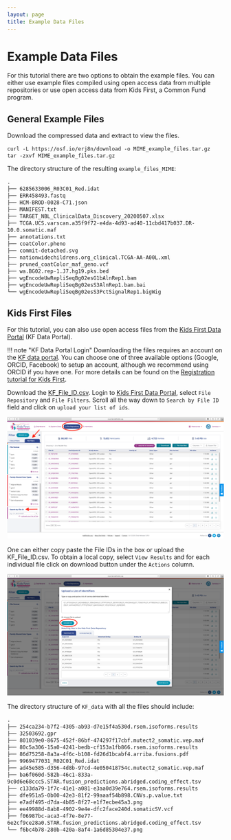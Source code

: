 ```yaml
---
layout: page
title: Example Data Files
---
```


Example Data Files
===================

For this tutorial there are two options to obtain the example files. You can either use example files compiled using open access data from multiple repositories or use open access data from Kids First, a Common Fund program.

General Example Files
-----------------------
Download the compressed data and extract to view the files.

```
curl -L https://osf.io/erj8n/download -o MIME_example_files.tar.gz
tar -zxvf MIME_example_files.tar.gz
```
The directory structure of the resulting `example_files_MIME`:

```
.
├── 6285633006_R03C01_Red.idat
├── ERR458493.fastq
├── HCM-BROD-0028-C71.json
├── MANIFEST.txt
├── TARGET_NBL_ClinicalData_Discovery_20200507.xlsx
├── TCGA.UCS.varscan.a35f9f72-e4da-4d93-ad40-11cbd417b037.DR-10.0.somatic.maf
├── annotations.txt
├── coatColor.pheno
├── commit-detached.svg
├── nationwidechildrens.org_clinical.TCGA-AA-A00L.xml
├── pruned_coatColor_maf_geno.vcf
├── wa.BG02.rep-1.J7.hg19.pks.bed
├── wgEncodeUwRepliSeqBg02esG1bAlnRep1.bam
├── wgEncodeUwRepliSeqBg02esS3AlnRep1.bam.bai
└── wgEncodeUwRepliSeqBg02esS3PctSignalRep1.bigWig
```

Kids First Files
------------------

For this tutorial, you can also use open access files from the [Kids First Data Portal](https://kidsfirstdrc.org) (KF Data Portal).

!!! note "KF Data Portal Login"
    Downloading the files requires an account on the [KF data portal](https://kidsfirstdrc.org). You can choose one of three available options (Google, ORCID, Facebook) to setup an account, although we recommend using ORCID if you have one. For more details can be found on the [Registration tutorial for Kids First](../../Bioinformatics-Skills/Kids-First/Portal-Setup-And-Permissions/KF_3_KF_Registration.md).

Download the [KF_File_ID.csv](./mime_supplementary_files/KF_File_ID.csv). Login to [Kids First Data Portal](https://kidsfirstdrc.org), select `File Repository` and `File Filters`. Scroll all the way down to `Search by File ID` field and click on `upload your list of ids`.

![Search by File ID](./images/KFDRC_search_by_file_ID.png "Search by File ID")

One can either copy paste the File IDs in the box or upload the KF_File_ID.csv. To obtain a local copy, select `View Results` and for each individual file click on download button under the `Actions` column.

![File ID upload](./images/KFDRC_file_ID_upload.png "File ID upload")

The directory structure of `KF_data` with all the files should include:

```
.
├── 254ca234-b7f2-4305-ab93-d7e15f4a530d.rsem.isoforms.results
├── 32503692.gpr
├── 801039e0-8675-452f-86bf-474297f17cbf.mutect2_somatic.vep.maf
├── 80c5a306-15a0-4241-bedb-cf153a1fb866.rsem.isoforms.results
├── 86d75258-8a3a-4f6c-b108-fd26d1bcabf4.arriba.fusions.pdf
├── 9969477031_R02C01_Red.idat
├── ad45e585-d356-4d8b-97cd-4e050418754c.mutect2_somatic.vep.maf
├── ba6f060d-582b-46c1-833a-9c0d6e68ccc5.STAR.fusion_predictions.abridged.coding_effect.tsv
├── c133da79-1f7c-41e1-a081-e3aa0d39e764.rsem.isoforms.results
├── dfe951a5-0b00-42e3-81f2-99aaaf54b898.CNVs.p.value.txt
├── e7adf495-d7da-4b85-8f27-e1f7ecbe45a3.png
├── ee49988d-8ab8-4902-9e4e-dfc2face240d.somaticSV.vcf
├── f06987bc-aca3-4f7e-8e77-6e2cf9ce28a0.STAR.fusion_predictions.abridged.coding_effect.tsv
└── f6bc4b78-280b-420a-8af4-1a6d85304e37.png    
```
